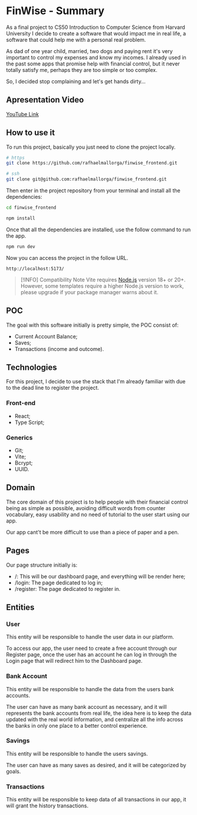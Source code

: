 # FinWise - Summary


As a final project to CS50 Introduction to Computer Science from Harvard University I decide to create a software that would impact me in real life, a software that could help me with a personal real problem.

As dad of one year child, married, two dogs and paying rent it's very important to control my expenses and know my incomes. I already used in the past some apps that promise help with financial control, but it never totally satisfy me, perhaps they are too simple or too complex.

So, I decided stop complaining and let's get hands dirty...

## Apresentation Video

[YouTube Link](https://www.youtube.com/watch?v=rGHtRcwcnaI)

## How to use it

To run this project, basically you just need to clone the project locally.

```bash
# https
git clone https://github.com/rafhaelmallorga/finwise_frontend.git

# ssh
git clone git@github.com:rafhaelmallorga/finwise_frontend.git
```

Then enter in the project repository from your terminal and install all the dependencies:

```bash
cd finwise_frontend
```

```bash
npm install
```

Once that all the dependencies are installed, use the follow command to run the app.

```bash
npm run dev
```

Now you can access the project in the follow URL.

```
http://localhost:5173/
```



> [!INFO] Compatibility Note
> Vite requires [Node.js](https://nodejs.org/en/) version 18+ or 20+. However, some templates require a higher Node.js version to work, please upgrade if your package manager warns about it.

## POC

The goal with this software initially is pretty simple, the POC consist of:
* Current Account Balance;
* Saves;
* Transactions (income and outcome).

## Technologies

For this project, I decide to use the stack that I'm already familiar with due to the dead line to register the project.

### Front-end
* React;
* Type Script;

### Generics
* Git;
* Vite;
* Bcrypt;
* UUID.

## Domain

The core domain of this project is to help people with their financial control being as simple as possible, avoiding difficult words from counter vocabulary, easy usability and no need of tutorial to the user start using our app.

Our app cant't be more difficult to use than a piece of paper and a pen.

## Pages

Our page structure initially is:
* /: This will be our dashboard page, and everything will be render here;
* /login: The page dedicated to log in;
* /register: The page dedicated to register in.

## Entities

### User

This entity  will be responsible to handle the user data in our platform. 

To access our app, the user need to create a free account through our Register page, once the user has an account he can log in through the Login page that will redirect him to the Dashboard page.

### Bank Account

This entity will be responsible to handle the data from the users bank accounts.

The user can have as many bank account as necessary, and it will represents the bank accounts from real life, the idea here is to keep the data updated with the real world information, and centralize all the info across the banks in only one place to a better control experience.
### Savings

This entity will be responsible to handle the users savings.

The user can have as many saves as desired, and it will be categorized by goals.

### Transactions

This entity will be responsible to keep data of all transactions in our app, it will grant the history transactions.  

